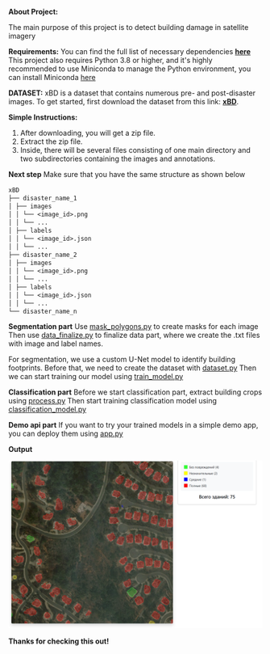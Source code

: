 **About Project:**

The main purpose of this project is to detect building damage in satellite imagery

**Requirements:**
You can find the full list of necessary dependencies **[here](https://github.com/Khalel2023/buildings-damage-analysis/blob/main/requirements.txt)**
This project also requires Python 3.8 or higher, and it's highly recommended to use Miniconda to manage the Python environment, you can install Miniconda [here](https://www.anaconda.com/docs/getting-started/miniconda/install)

**DATASET:**
xBD is a dataset that contains numerous pre- and post-disaster images. 
To get started, first download the dataset from this link: **[xBD](https://xview2.org/dataset)**.

**Simple Instructions:**  

1. After downloading, you will get a zip file.  
2. Extract the zip file.  
3. Inside, there will be several files consisting of one main directory and two subdirectories containing the images and annotations.

**Next step**
Make sure that you have the same structure as shown below

```
xBD
├── disaster_name_1
│ ├── images
│ │ └── <image_id>.png
│ │ └── ...
│ ├── labels
│ │ └── <image_id>.json
│ │ └── ...
├── disaster_name_2
│ ├── images
│ │ └── <image_id>.png
│ │ └── ...
│ ├── labels
│ │ └── <image_id>.json
│ │ └── ...
└── disaster_name_n
```
**Segmentation part**
Use [mask_polygons.py](https://github.com/Khalel2023/buildings-damage-analysis/blob/main/segmentation_part/mask_polygons.py) to create masks for each image
Then use [data_finalize.py](https://github.com/Khalel2023/buildings-damage-analysis/blob/main/segmentation_part/data_finalize.py) to finalize data part, where we create the .txt files with image and label names.

For segmentation, we use a custom U-Net model to identify building footprints.
Before that, we need to create the dataset with [dataset.py](https://github.com/Khalel2023/buildings-damage-analysis/blob/main/segmentation_part/dataset.py) 
Then we can start training our model using [train_model.py](https://github.com/Khalel2023/buildings-damage-analysis/blob/main/segmentation_part/train_model.py)

**Classification part**
Before we start classification part, extract building crops using [process.py](https://github.com/Khalel2023/buildings-damage-analysis/blob/main/classification_part/process_data.py)
Then start training classification model using [classification_model.py](https://github.com/Khalel2023/buildings-damage-analysis/blob/main/classification_part/classification_model.py) 

**Demo api part**
If you want to try your trained models in a simple demo app, you can deploy them using [app.py](https://github.com/Khalel2023/buildings-damage-analysis/blob/main/app_part/app.py)




**Output**

![output_image](https://raw.githubusercontent.com/Khalel2023/buildings-damage-analysis/main/app_part/output.png)

**Thanks for checking this out!**




